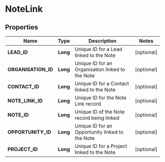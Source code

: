 
# NoteLink

## Properties
Name | Type | Description | Notes
------------ | ------------- | ------------- | -------------
**LEAD_ID** | **Long** | Unique ID for a Lead linked to the Note |  [optional]
**ORGANISATION_ID** | **Long** | Unique ID for an Organisation linked to the Note |  [optional]
**CONTACT_ID** | **Long** | Unique ID for a Contact linked to the Note |  [optional]
**NOTE_LINK_ID** | **Long** | Unique ID for the Note Link record |  [optional]
**NOTE_ID** | **Long** | Unique ID of the Note record being linked |  [optional]
**OPPORTUNITY_ID** | **Long** | Unique ID for an Opportunity linked to the Note |  [optional]
**PROJECT_ID** | **Long** | Unique ID for a Project linked to the Note |  [optional]



